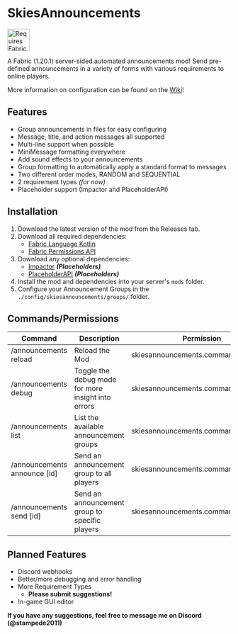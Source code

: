 # SkiesAnnouncements
<img height="50" src="https://camo.githubusercontent.com/a94064bebbf15dfed1fddf70437ea2ac3521ce55ac85650e35137db9de12979d/68747470733a2f2f692e696d6775722e636f6d2f6331444839564c2e706e67" alt="Requires Fabric Kotlin"/>

A Fabric (1.20.1) server-sided automated announcements mod! Send pre-defined announcements in a variety of forms with various requirements to online players.

More information on configuration can be found on the [Wiki](https://github.com/PokeSkies/SkiesAnnouncements/wiki)!

## Features
- Group announcements in files for easy configuring
- Message, title, and action messages all supported
- Multi-line support when possible
- MiniMessage formatting everywhere
- Add sound effects to your announcements
- Group formatting to automatically apply a standard format to messages
- Two different order modes, RANDOM and SEQUENTIAL
- 2 requirement types *(for now)*
- Placeholder support (Impactor and PlaceholderAPI)

## Installation
1. Download the latest version of the mod from the Releases tab.
2. Download all required dependencies:
   - [Fabric Language Kotlin](https://modrinth.com/mod/fabric-language-kotlin) 
   - [Fabric Permissions API](https://github.com/PokeSkies/fabric-permissions-api)
3. Download any optional dependencies:
   - [Impactor](https://modrinth.com/mod/impactor) **_(Placeholders)_**
   - [PlaceholderAPI]() **_(Placeholders)_**
4. Install the mod and dependencies into your server's `mods` folder.
5. Configure your Announcement Groups in the `./config/skiesannouncements/groups/` folder.

## Commands/Permissions
| Command                                   | Description                                        | Permission                          |
|-------------------------------------------|----------------------------------------------------|-------------------------------------|
| /announcements reload                     | Reload the Mod                                     | skiesannouncements.command.reload   |
| /announcements debug                      | Toggle the debug mode for more insight into errors | skiesannouncements.command.debug    |
| /announcements list                       | List the available announcement groups             | skiesannouncements.command.list     |
| /announcements announce <group> [id]      | Send an announcement group to all players          | skiesannouncements.command.announce |
| /announcements send <player> <group> [id] | Send an announcement group to specific players     | skiesannouncements.command.send     |


## Planned Features
- Discord webhooks
- Better/more debugging and error handling
- More Requirement Types
    - **Please submit suggestions!**
- In-game GUI editor

**If you have any suggestions, feel free to message me on Discord (@stampede2011)**